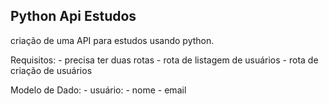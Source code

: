 ## Python Api Estudos

criação de uma API para estudos usando python.

Requisitos:
    - precisa ter duas rotas
    - rota de listagem de usuários
    - rota de criação de usuários

Modelo de Dado:
    - usuário:
    - nome
    - email        